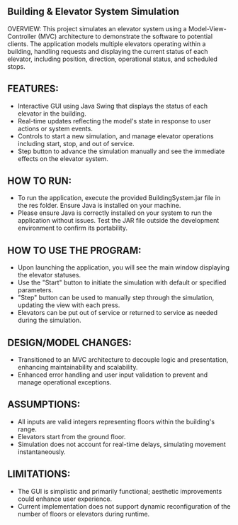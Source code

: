 ## Building & Elevator System Simulation

OVERVIEW:
This project simulates an elevator system using a Model-View-Controller (MVC) architecture to demonstrate the software to potential clients. The application models multiple elevators operating within a building, handling requests and displaying the current status of each elevator, including position, direction, operational status, and scheduled stops.

## FEATURES:
- Interactive GUI using Java Swing that displays the status of each elevator in the building.
- Real-time updates reflecting the model's state in response to user actions or system events.
- Controls to start a new simulation, and manage elevator operations including start, stop, and out of service.
- Step button to advance the simulation manually and see the immediate effects on the elevator system.

## HOW TO RUN:
- To run the application, execute the provided BuildingSystem.jar file in the res folder. Ensure Java is installed on your machine.
- Please ensure Java is correctly installed on your system to run the application without issues. Test the JAR file outside the development environment to confirm its portability.
## HOW TO USE THE PROGRAM:
- Upon launching the application, you will see the main window displaying the elevator statuses.
- Use the "Start" button to initiate the simulation with default or specified parameters.
- "Step" button can be used to manually step through the simulation, updating the view with each press.
- Elevators can be put out of service or returned to service as needed during the simulation.

## DESIGN/MODEL CHANGES:
- Transitioned to an MVC architecture to decouple logic and presentation, enhancing maintainability and scalability.
- Enhanced error handling and user input validation to prevent and manage operational exceptions.

## ASSUMPTIONS:
- All inputs are valid integers representing floors within the building's range.
- Elevators start from the ground floor.
- Simulation does not account for real-time delays, simulating movement instantaneously.

## LIMITATIONS:
- The GUI is simplistic and primarily functional; aesthetic improvements could enhance user experience.
- Current implementation does not support dynamic reconfiguration of the number of floors or elevators during runtime.



